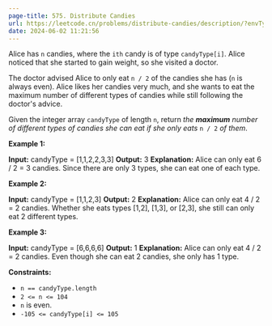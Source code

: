 ```yaml
---
page-title: 575. Distribute Candies
url: https://leetcode.cn/problems/distribute-candies/description/?envType=daily-question&envId=2024-06-02
date: 2024-06-02 11:21:56
---
```

Alice has `n` candies, where the `ith` candy is of type `candyType[i]`. Alice noticed that she started to gain weight, so she visited a doctor.

The doctor advised Alice to only eat `n / 2` of the candies she has (`n` is always even). Alice likes her candies very much, and she wants to eat the maximum number of different types of candies while still following the doctor's advice.

Given the integer array `candyType` of length `n`, return *the **maximum** number of different types of candies she can eat if she only eats* `n / 2` *of them*.

**Example 1:**

**Input:** candyType = \[1,1,2,2,3,3\]
**Output:** 3
**Explanation:** Alice can only eat 6 / 2 = 3 candies. Since there are only 3 types, she can eat one of each type.

**Example 2:**

**Input:** candyType = \[1,1,2,3\]
**Output:** 2
**Explanation:** Alice can only eat 4 / 2 = 2 candies. Whether she eats types \[1,2\], \[1,3\], or \[2,3\], she still can only eat 2 different types.

**Example 3:**

**Input:** candyType = \[6,6,6,6\]
**Output:** 1
**Explanation:** Alice can only eat 4 / 2 = 2 candies. Even though she can eat 2 candies, she only has 1 type.

**Constraints:**

-   `n == candyType.length`
-   `2 <= n <= 104`
-   `n` is even.
-   `-105 <= candyType[i] <= 105`